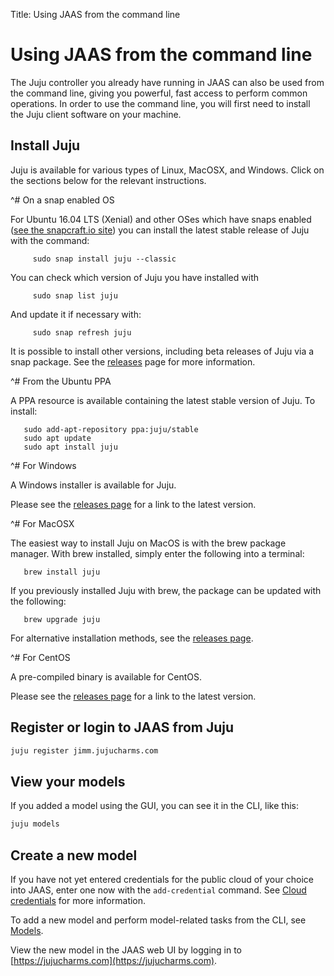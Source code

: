 Title: Using JAAS from the command line

# Using JAAS from the command line

The Juju controller you already have running in JAAS can also be used
from the command line, giving you powerful, fast access to 
perform common operations. In order to use the command line, you will 
first need to install the Juju client software on your machine.

## Install Juju

Juju is available for various types of Linux, MacOSX, and Windows. 
Click on the sections below for the relevant instructions.


<style>
details  {
    padding-bottom: 6px;
}
</style>

^# On a snap enabled OS

   For Ubuntu 16.04 LTS (Xenial) and other OSes which have snaps enabled 
   ([see the snapcraft.io site][snapcraft]) you can install the latest
   stable release of Juju with the command:
   
         sudo snap install juju --classic

   You can check which version of Juju you have installed with 

         sudo snap list juju

   And update it if necessary with:

         sudo snap refresh juju

   It is possible to install other versions, including beta releases of 
   Juju via a snap package. See the [releases] page for more information.

   
^# From the Ubuntu PPA

   A PPA resource is available containing the latest stable version of
   Juju. To install:

       sudo add-apt-repository ppa:juju/stable
       sudo apt update
       sudo apt install juju

^# For Windows

   A Windows installer is available for Juju. 

   Please see the [releases page][releases] for a link to the latest 
   version.

^# For MacOSX

   The easiest way to install Juju on MacOS is with the brew package 
   manager. With brew installed, simply enter the following into a 
   terminal:

       brew install juju

   If you previously installed Juju with brew, the package can be 
   updated with the following:

       brew upgrade juju

   For alternative installation methods, see the [releases page][releases].

^# For CentOS

   A pre-compiled binary is available for CentOS.

   Please see the [releases page][releases] for a link to the latest 
   version.



## Register or login to JAAS from Juju

```bash
juju register jimm.jujucharms.com
```


## View your models

If you added a model using the GUI, you can see it in the CLI, like this:

```bash
juju models
```

## Create a new model

If you have not yet entered credentials for the public cloud of your choice
into JAAS, enter one now with the `add-credential` command. See [Cloud credentials][credentials]
for more information.

To add a new model and perform model-related tasks from the CLI, see [Models][models].

View the new model in the JAAS web UI by logging in to [https://jujucharms.com](https://jujucharms.com).

[credentials]: ./credentials.html
[installjuju]: ./getting-started-general.html
[models]: ./models.html
[snapcraft]: https://snapcraft.io/docs/core/install
[releases]: ./releases.md
